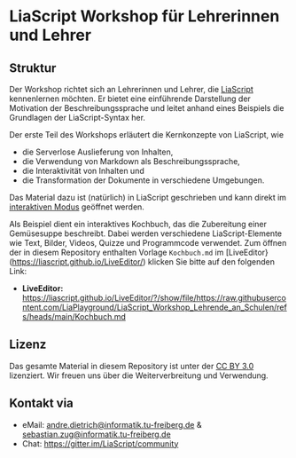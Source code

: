 # LiaScript Workshop für Lehrerinnen und Lehrer

## Struktur

Der Workshop richtet sich an Lehrerinnen und Lehrer, die [LiaScript](https://LiaScript.github.io) kennenlernen möchten. Er bietet eine einführende Darstellung der Motivation der Beschreibungssprache und leitet anhand eines Beispiels die Grundlagen der LiaScript-Syntax her.

Der erste Teil des Workshops erläutert die Kernkonzepte von LiaScript, wie 
- die Serverlose Auslieferung von Inhalten,
- die Verwendung von Markdown als Beschreibungssprache,
- die Interaktivität von Inhalten und
- die Transformation der Dokumente in verschiedene Umgebungen.

Das Material dazu ist (natürlich) in LiaScript geschrieben und kann direkt im [interaktiven Modus](https://liascript.github.io/course/?https://raw.githubusercontent.com/LiaPlayground/LiaScript_Workshop_Lehrende_an_Schulen/refs/heads/main/Motivation.md) geöffnet werden.

Als Beispiel dient ein interaktives Kochbuch, das die Zubereitung einer Gemüsesuppe beschreibt. Dabei werden verschiedene LiaScript-Elemente wie Text, Bilder, Videos, Quizze und Programmcode verwendet. Zum öffnen der in diesem Repository enthalten Vorlage `Kochbuch.md` im [LiveEditor}(https://liascript.github.io/LiveEditor/) klicken Sie bitte auf den folgenden Link:

- __LiveEditor:__ https://liascript.github.io/LiveEditor/?/show/file/https://raw.githubusercontent.com/LiaPlayground/LiaScript_Workshop_Lehrende_an_Schulen/refs/heads/main/Kochbuch.md

## Lizenz
Das gesamte Material in diesem Repository ist unter der [CC BY 3.0](https://creativecommons.org/licenses/by/4.0/) lizenziert. Wir freuen uns über die Weiterverbreitung und Verwendung.

## Kontakt via

- eMail: andre.dietrich@informatik.tu-freiberg.de & sebastian.zug@informatik.tu-freiberg.de
- Chat: https://gitter.im/LiaScript/community
